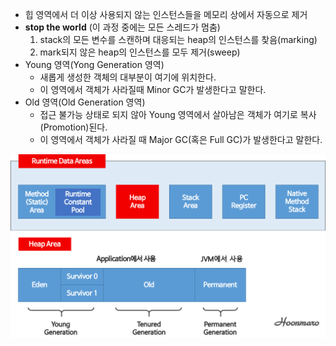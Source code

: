 - 힙 영역에서 더 이상 사용되지 않는 인스턴스들을 메모리 상에서 자동으로 제거
- **stop the world** (이 과정 중에는 모든 스레드가 멈춤)
    1. stack의 모든 변수를 스캔하며 대응되는 heap의 인스턴스를 찾음(marking)
    2. mark되지 않은 heap의 인스턴스를 모두 제거(sweep)
- Young 영역(Yong Generation 영역)
    - 새롭게 생성한 객체의 대부분이 여기에 위치한다.
    - 이 영역에서 객체가 사라질때 Minor GC가 발생한다고 말한다.
- Old 영역(Old Generation 영역)
    - 접근 불가능 상태로 되지 않아 Young 영역에서 살아남은 객체가 여기로 복사(Promotion)된다.
    - 이 영역에서 객체가 사라질 때 Major GC(혹은 Full GC)가 발생한다고 말한다.

![heap](heap.png)